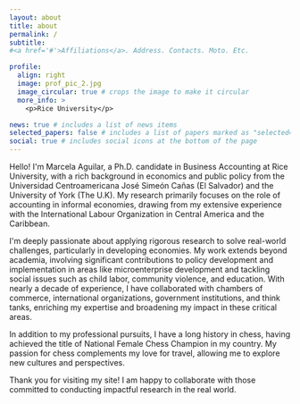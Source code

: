 ```yaml
---
layout: about
title: about
permalink: /
subtitle: 
#<a href='#'>Affiliations</a>. Address. Contacts. Moto. Etc.

profile:
  align: right
  image: prof_pic_2.jpg
  image_circular: true # crops the image to make it circular
  more_info: >
    <p>Rice University</p>

news: true # includes a list of news items
selected_papers: false # includes a list of papers marked as "selected={true}"
social: true # includes social icons at the bottom of the page
---
```

<!-- 
Write your biography here. Tell the world about yourself. Link to your favorite [subreddit](http://reddit.com). You can put a picture in, too. The code is already in, just name your picture `prof_pic.jpg` and put it in the `img/` folder.

Put your address / P.O. box / other info right below your picture. You can also disable any of these elements by editing `profile` property of the YAML header of your `_pages/about.md`. Edit `_bibliography/papers.bib` and Jekyll will render your [publications page](/al-folio/publications/) automatically.

Link to your social media connections, too. This theme is set up to use [Font Awesome icons](http://fortawesome.github.io/Font-Awesome/) and [Academicons](https://jpswalsh.github.io/academicons/), like the ones below. Add your Facebook, Twitter, LinkedIn, Google Scholar, or just disable all of them.
 -->

Hello! I'm Marcela Aguilar, a Ph.D. candidate in Business Accounting at Rice University, with a rich background in economics and public policy from the Universidad Centroamericana José Simeón Cañas (El Salvador) and the University of York (The U.K). My research primarily focuses on the role of accounting in informal economies, drawing from my extensive experience with the International Labour Organization in Central America and the Caribbean.

I'm deeply passionate about applying rigorous research to solve real-world challenges, particularly in developing economies. My work extends beyond academia, involving significant contributions to policy development and implementation in areas like microenterprise development and tackling social issues such as child labor, community violence, and education. With nearly a decade of experience, I have collaborated with chambers of commerce, international organizations, government institutions, and think tanks, enriching my expertise and broadening my impact in these critical areas.

In addition to my professional pursuits, I have a long history in chess, having achieved the title of National Female Chess Champion  in my country. My passion for chess complements my love for travel, allowing me to explore new cultures and perspectives.

Thank you for visiting my site! I am happy to collaborate with those committed to conducting impactful research in the real world.
